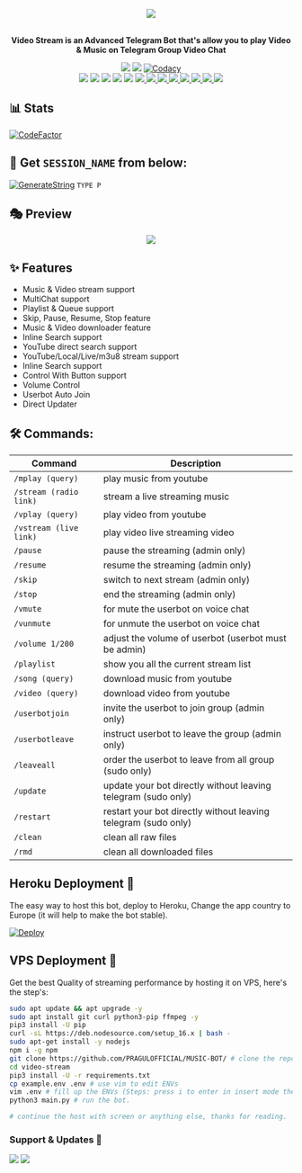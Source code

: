 <p align="center"><a href="https://t.me/Miss_Akshi2_0_bot"><img src="https://github.com/PRAGULOFFICIAL/MUSIC-BOT/blob/main/driver/Akshilogo.png"></a></p>
<p align="center">
    <br><b>Video Stream is an Advanced Telegram Bot that's allow you to play Video & Music on Telegram Group Video Chat</b><br>
</p>
<p align="center">
    <a href="https://www.python.org/" alt="made-with-python"> <img src="https://img.shields.io/badge/Made%20with-Python-black.svg?style=flat-square&logo=python&logoColor=blue&color=red" /></a>
    <a href="https://github.com/PRAGULOFFICIAL/MUSIC-BOT/graphs/commit-activity" alt="Maintenance"> <img src="https://img.shields.io/badge/Maintained%3F-yes-red.svg?style=flat-square" /></a>
    <a href="https://app.codacy.com/gh/PRAGULOFFICIAL/MUSIC-BOT/dashboard"> <img src="https://img.shields.io/codacy/grade/a723cb464d5a4d25be3152b5d71de82d?color=red&logo=codacy&style=flat-square" alt="Codacy" /></a><br>
    <a href="https://github.com/PRAGULOFFICIAL/MUSIC-BOT"> <img src="https://img.shields.io/github/repo-size/PRAGULOFFICIAL/MUSIC-BOT?color=red&logo=github&logoColor=blue&style=flat-square" /></a>
    <a href="https://github.com/PRAGULOFFICIAL/MUSIC-BOT/commits/main"> <img src="https://img.shields.io/github/last-commit/PRAGULOFFICIAL/MUSIC-BOT?color=red&logo=github&logoColor=blue&style=flat-square" /></a>
    <a href="https://github.com/PRAGULOFFICIAL/MUSIC-BOT/issues"> <img src="https://img.shields.io/github/issues/PRAGULOFFICIAL/MUSIC-BOT?color=red&logo=github&logoColor=blue&style=flat-square" /></a>
    <a href="https://github.com/PRAGULOFFICIAL/MUSIC-BOT/network/members"> <img src="https://img.shields.io/github/forks/PRAGULOFFICIAL/MUSIC-BOT?color=red&logo=github&logoColor=blue&style=flat-square" /></a>  
    <a href="https://github.com/PRAGULOFFICIAL/MUSIC-BOT/network/members"> <img src="https://img.shields.io/github/stars/PRAGULOFFICIAL/MUSIC-BOT?color=red&logo=github&logoColor=blue&style=flat-square" /></a>
    <a href="https://github.com/PRAGULOFFICIAL/MUSIC-BOT/graphs/contributors" alt="GitHub contributors"> <img src="https://img.shields.io/github/contributors/PRAGULOFFICIAL/MUSIC-BOT?style=flat&logo=github" /> </a>
    <a href="https://github.com/PRAGULOFFICIAL/MUSIC-BOT/pulls" alt="GitHub closed pull requests"> <img src="https://img.shields.io/github/issues-pr-closed-raw/PRAGULOFFICIAL/MUSIC-BOT?color=success" /> </a>
    <a href="https://github.com/PRAGULOFFICIAL/MUSIC-BOT" alt="GitHub release (latest by date including pre-releases)"> <img src="https://img.shields.io/github/v/release/PRAGULOFFICIAL/MUSIC-BOT?include_prereleases?style=flat&logo=github" /> </a>
    <a href="https://github.com/PRAGULOFFICIAL/MUSIC-BOT" alt="Docker!"> <img src="https://aleen42.github.io/badges/src/docker.svg" /> </a>
    <a href="https://github.com/PRAGULOFFICIAL/MUSIC-BOT/blob/master/LICENSE" alt="GPLv3 license"> <img src="https://img.shields.io/badge/License-GPLv3-blue.svg" /> </a>
    <a href="https://t.me/Miss_Akshi_updates" alt="Telegram!"> <img src="https://aleen42.github.io/badges/src/telegram.svg" /> </a>
    <a href="https://discord.gg/nDD97pXBzK" alt="Discord"> <img src="https://img.shields.io/discord/465068856692441090?style=flat&logo=discord&color=blue" /> </a>
    <a href="" alt="darkphoenix2601"> <img src="https://img.shields.io/badge/Built%20by-Darkphoenix-red" /> </a>
    </p>

## 📊 Stats
[![CodeFactor](https://www.codefactor.io/repository/github/PRAGULOFFICIAL/MUSIC-BOT/badge)](https://www.codefactor.io/repository/github/PRAGULOFFICIAL/MUSIC-BOT)
## 🧪 Get `SESSION_NAME` from below:

[![GenerateString](https://img.shields.io/badge/repl.it-generateString-yellowgreen)](https://replit.com/@Darkphoenix2601/Pyrogram-String-Session) ``TYPE P ``

## 🎭 Preview
<p align="center">
  <img src="https://telegra.ph/file/e655ecf0b489586c61d03.png">
</p>

## ✨ Features
- Music & Video stream support
- MultiChat support
- Playlist & Queue support
- Skip, Pause, Resume, Stop feature
- Music & Video downloader feature
- Inline Search support
- YouTube direct search support
- YouTube/Local/Live/m3u8 stream support
- Inline Search support
- Control With Button support
- Volume Control
- Userbot Auto Join
- Direct Updater

## 🛠 Commands:
| Command | Description |
| ------ | ------ |
| `/mplay (query)` | play music from youtube |
| `/stream (radio link)` | stream a live streaming music |
| `/vplay (query)` | play video from youtube |
| `/vstream (live link)` | play video live streaming video |
| `/pause` | pause the streaming (admin only) |
| `/resume` | resume the streaming (admin only) |
| `/skip` | switch to next stream (admin only) |
| `/stop` | end the streaming (admin only) |
| `/vmute` | for mute the userbot on voice chat |
| `/vunmute` | for unmute the userbot on voice chat |
| `/volume 1/200` | adjust the volume of userbot (userbot must be admin) |
| `/playlist` | show you all the current stream list |
| `/song (query)` | download music from youtube |
| `/video (query)` | download video from youtube |
| `/userbotjoin` | invite the userbot to join group (admin only) |
| `/userbotleave` | instruct userbot to leave the group (admin only) |
| `/leaveall` | order the userbot to leave from all group (sudo only) |
| `/update` | update your bot directly without leaving telegram (sudo only) |
| `/restart` | restart your bot directly without leaving telegram (sudo only) |
| `/clean` | clean all raw files |
| `/rmd` | clean all downloaded files |
## Heroku Deployment 💜
The easy way to host this bot, deploy to Heroku, Change the app country to Europe (it will help to make the bot stable).

[![Deploy](https://www.herokucdn.com/deploy/button.svg)](https://heroku.com/deploy?template=https://github.com/PRAGULOFFICIAL/MUSIC-BOT)

## VPS Deployment 📡
Get the best Quality of streaming performance by hosting it on VPS, here's the step's:

```sh
sudo apt update && apt upgrade -y
sudo apt install git curl python3-pip ffmpeg -y
pip3 install -U pip
curl -sL https://deb.nodesource.com/setup_16.x | bash -
sudo apt-get install -y nodejs
npm i -g npm
git clone https://github.com/PRAGULOFFICIAL/MUSIC-BOT/ # clone the repo.
cd video-stream
pip3 install -U -r requirements.txt
cp example.env .env # use vim to edit ENVs
vim .env # fill up the ENVs (Steps: press i to enter in insert mode then edit the file. Press Esc to exit the editing mode then type :wq! and press Enter key to save the file).
python3 main.py # run the bot.

# continue the host with screen or anything else, thanks for reading.
```

### Support & Updates 🎑
<a href="https://t.me/Darkphoenix_Support"><img src="https://img.shields.io/badge/Join-Group%20Support-blue.svg?style=for-the-badge&logo=Telegram"></a> <a href="https://t.me/Miss_Akshi_updates"><img src="https://img.shields.io/badge/Join-Updates%20Channel-blue.svg?style=for-the-badge&logo=Telegram"></a>
